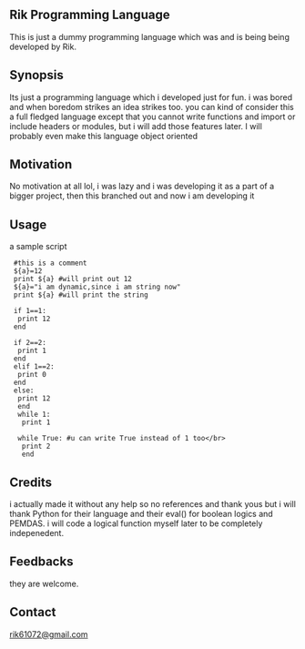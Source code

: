 Rik Programming Language
---
This is just a dummy programming language which was and is being being developed by Rik.</br>

Synopsis
---
Its just a programming language which i developed just for fun. i was bored and when boredom strikes an idea strikes too. you can kind of consider this a full fledged language except that you cannot write functions and import or include headers or modules, but i will add those features later. I will probably even make this language object oriented

Motivation
---
No motivation at all lol, i was lazy and i was developing it as a part of a bigger project, then this branched out and now i am developing it

Usage
---
a sample script
```
 #this is a comment
 ${a}=12
 print ${a} #will print out 12
 ${a}="i am dynamic,since i am string now" 
 print ${a} #will print the string
 
 if 1==1:
  print 12
 end
 
 if 2==2:
  print 1
 end
 elif 1==2:
  print 0
 end
 else:
  print 12
  end
  while 1:
   print 1
  
  while True: #u can write True instead of 1 too</br>
   print 2
   end
```
Credits
---
i actually made it without any help so no references and thank yous but i will thank Python for their language and their eval() for boolean logics and PEMDAS. i will code a logical function myself later to be completely indepenedent.

Feedbacks
---
they are welcome.

Contact
---
rik61072@gmail.com
